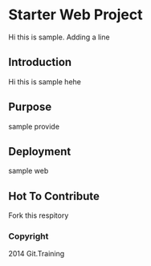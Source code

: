 # Starter Web Project
Hi this is sample. Adding a line
## Introduction
Hi this is sample hehe
## Purpose
sample provide
## Deployment
sample web
## Hot To Contribute
Fork this respitory
### Copyright

2014 Git.Training